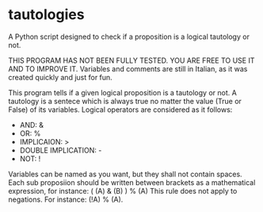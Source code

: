 # tautologies
A Python script designed to check if a proposition is a logical tautology or not. 

THIS PROGRAM HAS NOT BEEN FULLY TESTED. YOU ARE FREE TO USE IT AND TO IMPROVE IT. 
Variables and comments are still in Italian, as it was created quickly and just for fun. 

This program tells if a given logical proposition is a tautology or not. A tautology is a sentece which is always true no matter the value (True or False) of its variables.
Logical operators are considered as it follows: 
- AND: &
- OR: %
- IMPLICAION: >
- DOUBLE IMPLICATION: -
- NOT: !

Variables can be named as you want, but they shall not contain spaces. 
Each sub proposiion should be written between brackets as a mathematical expression, for instance: 
( (A) & (B) ) % (A)
This rule does not apply to negations. For instance: (!A) % (A).
